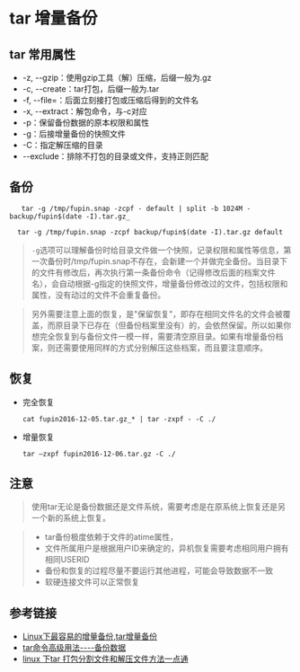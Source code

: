# tar 增量备份

## tar 常用属性

- -z, --gzip：使用gzip工具（解）压缩，后缀一般为.gz
- -c, --create：tar打包，后缀一般为.tar
- -f, --file=：后面立刻接打包或压缩后得到的文件名
- -x, --extract：解包命令，与-c对应
- -p：保留备份数据的原本权限和属性
- -g：后接增量备份的快照文件
- -C：指定解压缩的目录
- --exclude：排除不打包的目录或文件，支持正则匹配

## 备份

```
   tar -g /tmp/fupin.snap -zcpf - default | split -b 1024M - backup/fupin$(date -I).tar.gz_
```

```
  tar -g /tmp/fupin.snap -zcpf backup/fupin$(date -I).tar.gz default
```

> `-g`选项可以理解备份时给目录文件做一个快照，记录权限和属性等信息，第一次备份时/tmp/fupin.snap不存在，会新建一个并做完全备份。当目录下的文件有修改后，再次执行第一条备份命令（记得修改后面的档案文件名），会自动根据-g指定的快照文件，增量备份修改过的文件，包括权限和属性，没有动过的文件不会重复备份。

> 另外需要注意上面的恢复，是"保留恢复"，即存在相同文件名的文件会被覆盖，而原目录下已存在（但备份档案里没有）的，会依然保留。所以如果你想完全恢复到与备份文件一模一样，需要清空原目录。如果有增量备份档案，则还需要使用同样的方式分别解压这些档案，而且要注意顺序。

## 恢复

- 完全恢复

  ```
  cat fupin2016-12-05.tar.gz_* | tar -zxpf - -C ./
  ```

- 增量恢复

  ```
  tar –zxpf fupin2016-12-06.tar.gz -C ./
  ```

## 注意

> 使用tar无论是备份数据还是文件系统，需要考虑是在原系统上恢复还是另一个新的系统上恢复。

> - tar备份极度依赖于文件的atime属性，
> - 文件所属用户是根据用户ID来确定的，异机恢复需要考虑相同用户拥有相同USERID
> - 备份和恢复的过程尽量不要运行其他进程，可能会导致数据不一致
> - 软硬连接文件可以正常恢复

## 参考链接

- [Linux下最容易的增量备份,tar增量备份](http://www.linuxidc.com/Linux/2011-01/31793.htm)
- [tar命令高级用法----备份数据](https://segmentfault.com/a/1190000002421723)
- [linux 下tar 打包分割文件和解压文件方法一点通](http://blog.csdn.net/chaihuasong/article/details/39652373)
